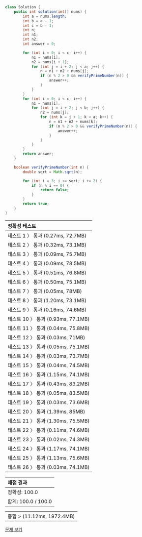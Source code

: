 ```java
class Solution {
    public int solution(int[] nums) {
        int a = nums.length;
        int b = a - 1;
        int c = b - 1;
        int n;
        int n1;
        int n2;
        int answer = 0;

        for (int i = 0; i < c; i++) {
            n1 = nums[i];
            n2 = nums[i + 1];
            for (int j = i + 2; j < a; j++) {
                n = n1 + n2 + nums[j];
                if (n % 2 > 0 && verifyPrimeNumber(n)) {
                    answer++;
                }
            }
        }
        for (int i = 0; i < c; i++) {
            n1 = nums[i];
            for (int j = i + 2; j < b; j++) {
                n2 = nums[j];
                for (int k = j + 1; k < a; k++) {
                    n = n1 + n2 + nums[k];
                    if (n % 2 > 0 && verifyPrimeNumber(n)) {
                        answer++;
                    }
                }
            }
        }
        return answer;
    }

    boolean verifyPrimeNumber(int n) {
        double sqrt = Math.sqrt(n);

        for (int i = 3; i <= sqrt; i += 2) {
            if (n % i == 0) {
                return false;
            }
        }
        return true;
    }
}
```
 | 정확성 테스트 |
 |  :-  |
 | 테스트 1 〉	통과 (0.27ms, 72.7MB) |
 | 테스트 2 〉	통과 (0.32ms, 73.1MB) |
 | 테스트 3 〉	통과 (0.09ms, 75.7MB) |
 | 테스트 4 〉	통과 (0.09ms, 78.5MB) |
 | 테스트 5 〉	통과 (0.51ms, 76.8MB) |
 | 테스트 6 〉	통과 (0.50ms, 75.1MB) |
 | 테스트 7 〉	통과 (0.05ms, 78MB) |
 | 테스트 8 〉	통과 (1.20ms, 73.1MB) |
 | 테스트 9 〉	통과 (0.16ms, 74.6MB) |
 | 테스트 10 〉	통과 (0.93ms, 77.1MB) |
 | 테스트 11 〉	통과 (0.04ms, 75.8MB) |
 | 테스트 12 〉	통과 (0.03ms, 71MB) |
 | 테스트 13 〉	통과 (0.05ms, 75.1MB) |
 | 테스트 14 〉	통과 (0.03ms, 73.7MB) |
 | 테스트 15 〉	통과 (0.04ms, 74.5MB) |
 | 테스트 16 〉	통과 (1.15ms, 74.1MB) |
 | 테스트 17 〉	통과 (0.43ms, 83.2MB) |
 | 테스트 18 〉	통과 (0.05ms, 83.5MB) |
 | 테스트 19 〉	통과 (0.03ms, 73.6MB) |
 | 테스트 20 〉	통과 (1.39ms, 85MB) |
 | 테스트 21 〉	통과 (1.30ms, 75.5MB) |
 | 테스트 22 〉	통과 (0.11ms, 74.6MB) |
 | 테스트 23 〉	통과 (0.02ms, 74.3MB) |
 | 테스트 24 〉	통과 (1.17ms, 74.1MB) |
 | 테스트 25 〉	통과 (1.13ms, 75.6MB) |
 | 테스트 26 〉	통과 (0.03ms, 74.1MB) |

 | 채점 결과 |
 | :- |
 | 정확성: 100.0 |
 | 합계: 100.0 / 100.0 |

 ||
 | :- |
 | 총합 > (11.12ms, 1972.4MB) |

[문제 보기](https://programmers.co.kr/learn/courses/30/lessons/12977?language=java)